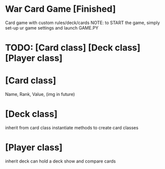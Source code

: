 # War Card Game [Finished]
Card game with custom rules/deck/cards
NOTE: to START the game, simply set-up ur game settings and launch GAME.PY

# TODO: [Card class] [Deck class] [Player class]

# [Card class]
Name, Rank, Value, (img in future)

# [Deck class]
inherit from card class
instantiate methods to create card classes

# [Player class]
inherit deck
can hold a deck
show and compare cards
